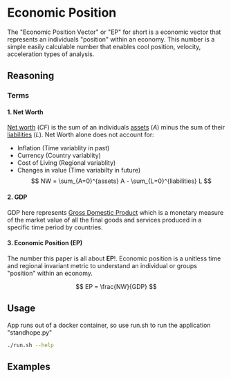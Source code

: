 # Economic Position
The "Economic Position Vector" or "EP" for short is a economic vector that represents an individuals "position" within an economy. This number is a simple easily calculable number that enables cool position, velocity, acceleration types of analysis.

## Reasoning
### Terms
#### 1. Net Worth
[Net worth](https://en.wikipedia.org/wiki/Net_worth) (_CF_) is the sum of an individuals [assets](https://en.wikipedia.org/wiki/Asset) (_A_) minus the sum of their [liabilities](https://en.wikipedia.org/wiki/Liability_\(financial_accounting\)) (_L_).
Net Worth alone does not account for:
- Inflation (Time variablity in past)
- Currency (Country variablity)
- Cost of Living (Regional variablity)
- Changes in value (Time variabilty in future)
$$
NW = \sum_{A=0}^{assets} A - \sum_{L=0}^{liabilities} L
$$
#### 2. GDP
GDP here represents [Gross Domestic Product](https://en.wikipedia.org/wiki/Gross_domestic_product) which is a monetary measure of the market value of all the final goods and services produced in a specific time period by countries.
#### 3. Economic Position (EP)
The number this paper is all about __EP__!. Economic position is a unitless time and regional invariant metric to understand an individual or groups "position" within an economy.  

$$  
EP = \frac{NW}{GDP}  
$$  

## Usage
App runs out of a docker container, so use run.sh to run the application "standhope.py"
```bash
./run.sh --help
```

## Examples
```bash
```
